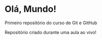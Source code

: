# Olá,  Mundo!
 Primeiro repositório do curso de Git e GitHub

 Repositório criado durante uma aula ao vivo!
